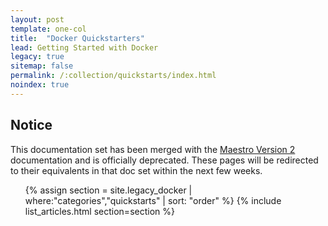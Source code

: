 ```yaml
---
layout: post
template: one-col
title:  "Docker Quickstarters"
lead: Getting Started with Docker
legacy: true
sitemap: false
permalink: /:collection/quickstarts/index.html
noindex: true
---
```


## Notice
<div class="notice notice-warning"><p>This documentation set has been merged with the <a href="/maestro/">Maestro Version 2</a> documentation and is officially deprecated. These pages will be redirected to their equivalents in that doc set within the next few weeks.</p></div>

<div class="Toc Toc--howto">
    <ul>
    {% assign section = site.legacy_docker | where:"categories","quickstarts" | sort: "order" %}
    {% include list_articles.html section=section %}
    </ul>
</div><!--/.Toc-->
